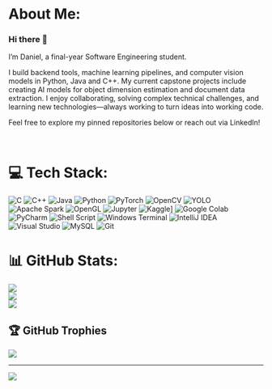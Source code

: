 # About Me:
### Hi there 👋

I’m Daniel, a final-year Software Engineering student.

I build backend tools, machine learning pipelines, and computer vision models in Python, Java and C++.
My current capstone projects include creating AI models for object dimension estimation and document data extraction.
I enjoy collaborating, solving complex technical challenges, and learning new technologies—always working to turn ideas into working code.

Feel free to explore my pinned repositories below or reach out via LinkedIn!

<br>


# 💻 Tech Stack:
![C](https://img.shields.io/badge/c-%2300599C.svg?style=for-the-badge&logo=c&logoColor=white) ![C++](https://img.shields.io/badge/C++-00599C?style=for-the-badge&logo=c%2B%2B&logoColor=white) ![Java](https://img.shields.io/badge/java-%23ED8B00.svg?style=for-the-badge&logo=openjdk&logoColor=white) ![Python](https://img.shields.io/badge/python-3670A0?style=for-the-badge&logo=python&logoColor=ffdd54) ![PyTorch](https://img.shields.io/badge/PyTorch-%23EE4C2C?style=for-the-badge&logo=pytorch&logoColor=white) ![OpenCV](https://img.shields.io/badge/OpenCV-5C3EE8?style=for-the-badge&logo=opencv&logoColor=white) ![YOLO](https://img.shields.io/badge/YOLO-Ultralytics-FF6C37?style=for-the-badge&logo=ultralytics&logoColor=white) ![Apache Spark](https://img.shields.io/badge/Apache%20Spark-E25A1C?style=for-the-badge&logo=apache-spark&logoColor=white) ![OpenGL](https://img.shields.io/badge/OpenGL-5586A4?style=for-the-badge&logo=opengl&logoColor=white) ![Jupyter](https://img.shields.io/badge/Jupyter-F37626.svg?style=for-the-badge&logo=Jupyter&logoColor=white) ![Kaggle](https://img.shields.io/badge/Kaggle-20BEFF.svg?style=for-the-badge&logo=Kaggle&logoColor=white)] ![Google Colab](https://img.shields.io/badge/Google_Colab-F9AB00.svg?style=for-the-badge&logo=Google%20Colab&logoColor=white) ![PyCharm](https://img.shields.io/badge/PyCharm-000000.svg?style=for-the-badge&logo=pycharm&logoColor=white) ![Shell Script](https://img.shields.io/badge/shell_script-%23121011.svg?style=for-the-badge&logo=gnu-bash&logoColor=white) ![Windows Terminal](https://img.shields.io/badge/Windows%20Terminal-%234D4D4D.svg?style=for-the-badge&logo=windows-terminal&logoColor=white) ![IntelliJ IDEA](https://img.shields.io/badge/IntelliJ_IDEA-000000.svg?style=for-the-badge&logo=intellij-idea&logoColor=white) ![Visual Studio](https://img.shields.io/badge/Visual_Studio-5C2D91.svg?style=for-the-badge&logo=visual-studio&logoColor=white) ![MySQL](https://img.shields.io/badge/mysql-4479A1.svg?style=for-the-badge&logo=mysql&logoColor=white) ![Git](https://img.shields.io/badge/Git-F05032?style=for-the-badge&logo=git&logoColor=white)
# 📊 GitHub Stats:
![](https://github-readme-stats.vercel.app/api?username=Daniel-Loevetski&theme=dark&hide_border=false&include_all_commits=true&count_private=true)<br/>
![](https://github-readme-streak-stats.herokuapp.com/?user=Daniel-Loevetski&theme=dark&hide_border=false)<br/>
![](https://github-readme-stats.vercel.app/api/top-langs/?username=Daniel-Loevetski&theme=dark&hide_border=false&include_all_commits=true&count_private=true&layout=compact)

## 🏆 GitHub Trophies
![](https://github-profile-trophy.vercel.app/?username=Daniel-Loevetski&theme=radical&no-frame=false&no-bg=true&margin-w=4)

---
[![](https://visitcount.itsvg.in/api?id=Daniel-Loevetski&icon=10&color=0)](https://visitcount.itsvg.in)

<!-- Proudly created with GPRM ( https://gprm.itsvg.in ) -->

